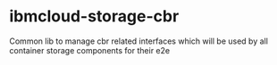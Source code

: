 # ibmcloud-storage-cbr
Common lib to manage cbr related interfaces which will be used by all container storage components for their e2e
